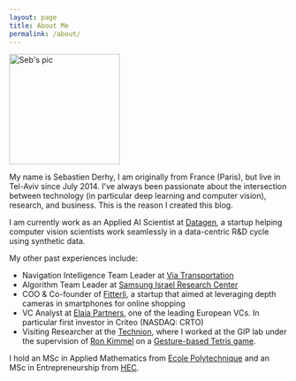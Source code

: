 ```yaml
---
layout: page
title: About Me
permalink: /about/
---
```


<img src="{{site.baseurl}}/images/sebpic.jpg" alt="Seb's pic" width="200"/>

My name is Sebastien Derhy, I am originally from France (Paris), but live in Tel-Aviv since July 2014. I've always been passionate about the intersection between technology (in particular deep learning and computer vision), research, and business. This is the reason I created this blog. 

I am currently work as an Applied AI Scientist at [Datagen](http://datagen.tech/), a startup helping computer vision scientists work seamlessly in a data-centric R&D cycle using synthetic data.

My other past experiences include:

* Navigation Intelligence Team Leader at [Via Transportation](http://ridewithvia.com/)
* Algorithm Team Leader at [Samsung Israel Research Center](https://www.linkedin.com/company/samsung-israel-r-d-center-sirc/)
* COO & Co-founder of [Fitterli](https://www.youtube.com/watch?v=ZUsOPtzlLtc), a startup that aimed at leveraging depth cameras in smartphones for online shopping
* VC Analyst at [Elaia Partners](https://www.elaia.com/), one of the leading European VCs. In particular first investor in Criteo (NASDAQ: CRTO)
* Visiting Researcher at the [Technion](https://www.technion.ac.il/en/home-2/), where I worked at the GIP lab under the supervision of [Ron Kimmel](https://en.wikipedia.org/wiki/Ron_Kimmel) on a [Gesture-based Tetris game](https://www.youtube.com/watch?v=YsIQsUALLf4).  


I hold an MSc in Applied Mathematics from [Ecole Polytechnique](https://www.polytechnique.edu/en) and an MSc in Entrepreneurship from [HEC](https://www.hec.edu/en). 

